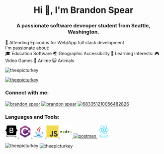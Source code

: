 <h1 align="center">Hi 👋, I'm Brandon Spear</h1>
<h3 align="center">A passionate software deveoper student from Seattle, Washington.</h3>

🌱 Attending Epicodus for Web/App full stack development
<br>
I'm passionate about:
<br>
🎓 Education Software
🌏 Geographic Accessibility
📝 Learning
Interests:
🎮 Video Games
🎴 Anime
😺 Animals



<p align="left"> <img src="https://komarev.com/ghpvc/?username=theepicturkey&label=Profile%20views&color=0e75b6&style=flat" alt="theepicturkey" /> </p>

<p align="left"> <a href="https://github.com/ryo-ma/github-profile-trophy"><img src="https://github-profile-trophy.vercel.app/?username=theepicturkey" alt="theepicturkey" /></a> </p>

<h3 align="left">Connect with me:</h3>
<p align="left">
<a href="https://linkedin.com/in/brandon spear" target="blank"><img align="center" src="https://raw.githubusercontent.com/rahuldkjain/github-profile-readme-generator/master/src/images/icons/Social/linked-in-alt.svg" alt="brandon spear" height="30" width="40" /></a>
<a href="https://fb.com/brandon spear" target="blank"><img align="center" src="https://raw.githubusercontent.com/rahuldkjain/github-profile-readme-generator/master/src/images/icons/Social/facebook.svg" alt="brandon spear" height="30" width="40" /></a>
<a href="https://discord.gg/683351210056482826" target="blank"><img align="center" src="https://raw.githubusercontent.com/rahuldkjain/github-profile-readme-generator/master/src/images/icons/Social/discord.svg" alt="683351210056482826" height="30" width="40" /></a>
</p>

<h3 align="left">Languages and Tools:</h3>
<p align="left"> <a href="https://getbootstrap.com" target="_blank" rel="noreferrer"> <img src="https://raw.githubusercontent.com/devicons/devicon/master/icons/bootstrap/bootstrap-plain-wordmark.svg" alt="bootstrap" width="40" height="40"/> </a> <a href="https://www.w3schools.com/cs/" target="_blank" rel="noreferrer"> <img src="https://raw.githubusercontent.com/devicons/devicon/master/icons/csharp/csharp-original.svg" alt="csharp" width="40" height="40"/> </a> <a href="https://www.java.com" target="_blank" rel="noreferrer"> <img src="https://raw.githubusercontent.com/devicons/devicon/master/icons/java/java-original.svg" alt="java" width="40" height="40"/> </a> <a href="https://developer.mozilla.org/en-US/docs/Web/JavaScript" target="_blank" rel="noreferrer"> <img src="https://raw.githubusercontent.com/devicons/devicon/master/icons/javascript/javascript-original.svg" alt="javascript" width="40" height="40"/> </a> <a href="https://nodejs.org" target="_blank" rel="noreferrer"> <img src="https://raw.githubusercontent.com/devicons/devicon/master/icons/nodejs/nodejs-original-wordmark.svg" alt="nodejs" width="40" height="40"/> </a> <a href="https://postman.com" target="_blank" rel="noreferrer"> <img src="https://www.vectorlogo.zone/logos/getpostman/getpostman-icon.svg" alt="postman" width="40" height="40"/> </a> <a href="https://reactjs.org/" target="_blank" rel="noreferrer"> <img src="https://raw.githubusercontent.com/devicons/devicon/master/icons/react/react-original-wordmark.svg" alt="react" width="40" height="40"/> </a> </p>

<p><img align="left" src="https://github-readme-stats.vercel.app/api/top-langs?username=theepicturkey&show_icons=true&locale=en&layout=compact" alt="theepicturkey" /></p>

<p>&nbsp;<img align="center" src="https://github-readme-stats.vercel.app/api?username=theepicturkey&show_icons=true&locale=en" alt="theepicturkey" /></p>
